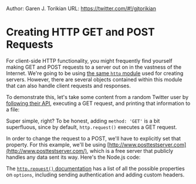 Author: Garen J. Torikian
URL: https://twitter.com/#!/gjtorikian

#  Creating HTTP GET and POST Requests

For client-side HTTP functionality, you might frequently find yourself making GET and POST requests to a server out on in the vastness of the Internet. We're going to be using [the same `http` module](../nodejs_ref_guide/http.html) used for creating servers. However, there are several objects contained within this module that can also handle client requests and responses.

To demonstrate this, let's take some content from a random Twitter user by [following their API](https://dev.twitter.com/docs/api/1/get/statuses/public_timeline), executing a GET request, and printing that information to a file:

<script src='http://snippets.nodemanual.org/github.com/mattpardee/nodemanual.org-examples/nodejs_dev_guide/http_get_and_post/make.get.request.js?linestart=3&lineend=0&showlines=false' defer='defer'></script>

Super simple, right? To be honest, adding `method: 'GET'` is a bit superfluous, since by default, `http.request()` executes a GET request. 

In order to change the request to a POST, we'll have to explicitly set that property. For this example, we'll be using [http://www.posttestserver.com](http://www.posttestserver.com/), which is a free server that publicly handles any data sent its way. Here's the Node.js code:

<script src='http://snippets.nodemanual.org/github.com/mattpardee/nodemanual.org-examples/nodejs_dev_guide/http_get_and_post/make.post.request.1.js?linestart=3&lineend=0&showlines=false' defer='defer'></script>

The [`http.request()` documentation](../nodejs_ref_guide/http.html#http.request) has a list of all the possible properties on `options`, including sending authentication and adding custom headers.